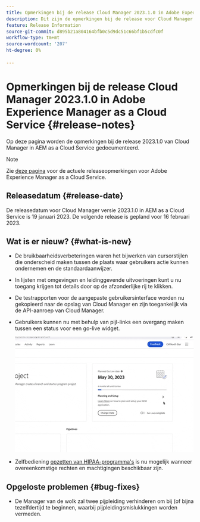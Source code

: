 ```yaml
---
title: Opmerkingen bij de release Cloud Manager 2023.1.0 in Adobe Experience Manager as a Cloud Service
description: Dit zijn de opmerkingen bij de release voor Cloud Manager 2023.1.0 in AEM as a Cloud Service.
feature: Release Information
source-git-commit: d895b21a804164bfb0c5d9dc51c66bf1b5cdfc0f
workflow-type: tm+mt
source-wordcount: '207'
ht-degree: 0%

---
```



# Opmerkingen bij de release Cloud Manager 2023.1.0 in Adobe Experience Manager as a Cloud Service {#release-notes}

Op deze pagina worden de opmerkingen bij de release 2023.1.0 van Cloud Manager in AEM as a Cloud Service gedocumenteerd.

>[!NOTE]
>
>Zie [deze pagina](/help/release-notes/release-notes-cloud/release-notes-current.md) voor de actuele releaseopmerkingen voor Adobe Experience Manager as a Cloud Service.

## Releasedatum {#release-date}

De releasedatum voor Cloud Manager versie 2023.1.0 in AEM as a Cloud Service is 19 januari 2023. De volgende release is gepland voor 16 februari 2023.

## Wat is er nieuw? {#what-is-new}

* De bruikbaarheidsverbeteringen waren het bijwerken van cursorstijlen die onderscheid maken tussen de plaats waar gebruikers actie kunnen ondernemen en de standaardaanwijzer.

* In lijsten met omgevingen en leidinggevende uitvoeringen kunt u nu toegang krijgen tot details door op de afzonderlijke rij te klikken.

* De testrapporten voor de aangepaste gebruikersinterface worden nu gekopieerd naar de opslag van Cloud Manager en zijn toegankelijk via de API-aanroep van Cloud Manager.

* Gebruikers kunnen nu met behulp van pijl-links een overgang maken tussen een status voor een go-live widget.

   ![Go-live widgetovergangen](/help/implementing/cloud-manager/release-notes/assets/go-live-transitions.gif)

* Zelfbediening [opzetten van HIPAA-programma&#39;s](/help/implementing/cloud-manager/getting-access-to-aem-in-cloud/creating-production-programs.md) is nu mogelijk wanneer overeenkomstige rechten en machtigingen beschikbaar zijn.

## Opgeloste problemen {#bug-fixes}

* De Manager van de wolk zal twee pijpleiding verhinderen om bij (of bijna tezelfdertijd te beginnen, waarbij pijpleidingsmislukkingen worden vermeden.
